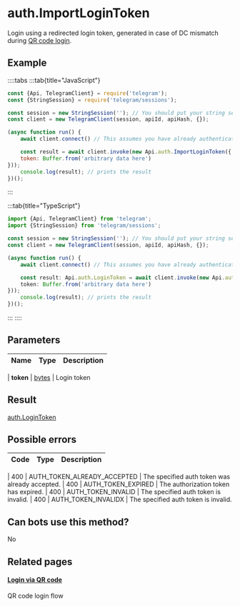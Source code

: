 # auth.ImportLoginToken

Login using a redirected login token, generated in case of DC mismatch during [QR code login](https://core.telegram.org/api/qr-login).



## Example

::::tabs
:::tab{title="JavaScript"}
```js
const {Api, TelegramClient} = require('telegram');
const {StringSession} = require('telegram/sessions');

const session = new StringSession(''); // You should put your string session here
const client = new TelegramClient(session, apiId, apiHash, {});

(async function run() {
    await client.connect() // This assumes you have already authenticated with .start()

    const result = await client.invoke(new Api.auth.ImportLoginToken({
    token: Buffer.from('arbitrary data here')
}));
    console.log(result); // prints the result
})();
```
:::

:::tab{title="TypeScript"}
```ts
import {Api, TelegramClient} from 'telegram';
import {StringSession} from 'telegram/sessions';

const session = new StringSession(''); // You should put your string session here
const client = new TelegramClient(session, apiId, apiHash, {});

(async function run() {
    await client.connect() // This assumes you have already authenticated with .start()

    const result: Api.auth.LoginToken = await client.invoke(new Api.auth.ImportLoginToken({
    token: Buffer.from('arbitrary data here')
}));
    console.log(result); // prints the result
})();
```
:::
::::



## Parameters

| Name | Type | Description |
| :--: | ---- | ----------- |

| **token** | [bytes](https://core.telegram.org/type/bytes) | Login token 


## Result

[auth.LoginToken](https://core.telegram.org/type/auth.LoginToken)



## Possible errors

| Code | Type | Description |
| :--: | ---- | ----------- |

| 400 | AUTH\_TOKEN\_ALREADY\_ACCEPTED | The specified auth token was already accepted. 
| 400 | AUTH\_TOKEN\_EXPIRED | The authorization token has expired. 
| 400 | AUTH\_TOKEN\_INVALID | The specified auth token is invalid. 
| 400 | AUTH\_TOKEN\_INVALIDX | The specified auth token is invalid. 


## Can bots use this method?

No

## Related pages

#### [Login via QR code](https://core.telegram.org/api/qr-login)

QR code login flow





